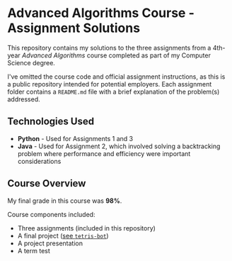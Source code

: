 # Advanced Algorithms Course - Assignment Solutions

This repository contains my solutions to the three assignments from a 4th-year *Advanced Algorithms* course completed as part of my Computer Science degree.

I've omitted the course code and official assignment instructions, as this is a public repository intended for potential employers. Each assignment folder contains a `README.md` file with a brief explanation of the problem(s) addressed.

## Technologies Used

- **Python** - Used for Assignments 1 and 3
- **Java** - Used for Assignment 2, which involved solving a backtracking problem where performance and efficiency were important considerations

## Course Overview

My final grade in this course was **98%**.

Course components included:
- Three assignments (included in this repository)
- A final project ([see `tetris-bot`](../tetris-bot))
- A project presentation
- A term test
